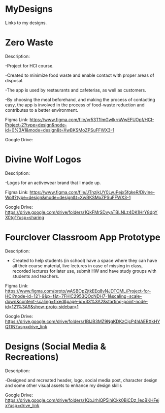 # MyDesigns
Links to my designs. 


# Zero Waste 
Description: 

-Project for HCI course.

-Created to minimize food waste and enable contact with proper areas of disposal. 

-The app is used by restaurants and cafeterias, as well as customers. 

-By choosing the meal beforehand, and making the process of contacting easy, the app is involved in the process 
of food-waste reduction and contributes to a better environment.

Figma Link:
https://www.figma.com/file/vr53T1ImGwlkrnWwEFUOpf/HCI-Project-2?type=design&node-id=0%3A1&mode=design&t=XwBKSMoZPSuFFWX3-1

Google Drive:


# Divine Wolf Logos

Description: 

-Logos for an activewear brand that I made up. 

Figma Link: https://www.figma.com/file/JTnzjkUY0LyuPejx5fgkeR/Divine-Wolf?type=design&mode=design&t=XwBKSMoZPSuFFWX3-1

Google Drive: https://drive.google.com/drive/folders/1QkFMrSDvyaTBLNLz4DK1HrY8dpYX0tg1?usp=sharing

# Fourclover Classroom App Prototype 

Description: 

- Created to help students (in school) have a space where they can have all their course material, live lectures in case of missing in class, recorded lectures for later use, submit HW and have study groups with students and teachers.

Figma Link: https://www.figma.com/proto/wASBOpZjtkEEq8vNJDTCML/Project-for-HCI?node-id=121-9&p=f&t=7FHlC2953QOcNDH7-1&scaling=scale-down&content-scaling=fixed&page-id=33%3A2&starting-point-node-id=121%3A9&show-proto-sidebar=1

Google Drive: https://drive.google.com/drive/folders/1BlJB3MZ9NgKDKzCjcP4hIAERXkHYQTlN?usp=drive_link

# Designs (Social Media & Recreations)

Description: 

-Designed and recreated header, logo, social media post, character design and some other visual assets to enhance my design skills 

Google Drive: https://drive.google.com/drive/folders/1QbJrhIQP5ihiCkk0BiCDz_1eoBKHFejx?usp=drive_link

